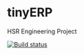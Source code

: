 # tinyERP
HSR Engineering Project

[![Build status](https://ci.appveyor.com/api/projects/status/sofmepi23shogn9g?svg=true)](https://ci.appveyor.com/project/Alucard1766/tinyerp)
